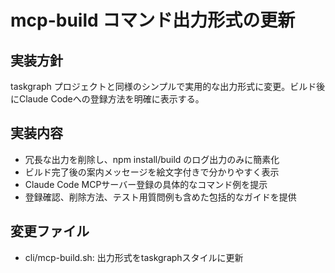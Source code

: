 # mcp-build コマンド出力形式の更新

## 実装方針
taskgraph プロジェクトと同様のシンプルで実用的な出力形式に変更。ビルド後にClaude Codeへの登録方法を明確に表示する。

## 実装内容
- 冗長な出力を削除し、npm install/build のログ出力のみに簡素化
- ビルド完了後の案内メッセージを絵文字付きで分かりやすく表示
- Claude Code MCPサーバー登録の具体的なコマンド例を提示
- 登録確認、削除方法、テスト用質問例も含めた包括的なガイドを提供

## 変更ファイル
- cli/mcp-build.sh: 出力形式をtaskgraphスタイルに更新